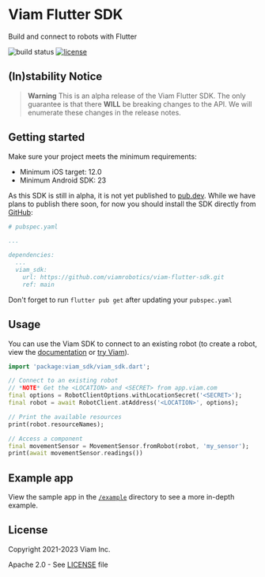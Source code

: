 # Viam Flutter SDK
Build and connect to robots with Flutter

![build status](https://img.shields.io/github/actions/workflow/status/viamrobotics/viam-flutter-sdk/test.yaml?branch=main)
[![license](https://img.shields.io/badge/license-Apache_2.0-blue)](https://github.com/viamrobotics/viam-flutter-sdk/blob/main/LICENSE)

## (In)stability Notice

> **Warning**
> This is an alpha release of the Viam Flutter SDK. The only guarantee is that there **WILL** be breaking changes to the API. We will enumerate these changes in the release notes.

## Getting started
Make sure your project meets the minimum requirements:
* Minimum iOS target: 12.0
* Minimum Android SDK: 23

As this SDK is still in alpha, it is not yet published to [pub.dev](https://pub.dev). While we have plans to publish there soon, for now you should install the SDK directly from [GitHub](https://github.com/viamrobotics/viam-flutter-sdk):

```yaml
# pubspec.yaml

...

dependencies:
  ...
  viam_sdk:
    url: https://github.com/viamrobotics/viam-flutter-sdk.git
    ref: main
```

Don't forget to run `flutter pub get` after updating your `pubspec.yaml`


## Usage
You can use the Viam SDK to connect to an existing robot (to create a robot, view the [documentation](https://docs.viam.com/) or [try Viam](https://docs.viam.com/try-viam/)).

```dart
import 'package:viam_sdk/viam_sdk.dart';

// Connect to an existing robot
// *NOTE* Get the <LOCATION> and <SECRET> from app.viam.com
final options = RobotClientOptions.withLocationSecret('<SECRET>');
final robot = await RobotClient.atAddress('<LOCATION>', options);

// Print the available resources
print(robot.resourceNames);

// Access a component
final movementSensor = MovementSensor.fromRobot(robot, 'my_sensor');
print(await movementSensor.readings())
```

## Example app
View the sample app in the [`/example`](https://github.com/viamrobotics/viam-flutter-sdk/blob/main/example/) directory to see a more in-depth example.

## License
Copyright 2021-2023 Viam Inc.

Apache 2.0 - See [LICENSE](https://github.com/viamrobotics/viam-python-sdk/blob/main/LICENSE) file
